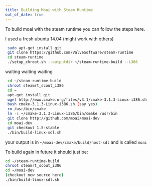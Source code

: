 ```yaml
---
title: Building Moai with Steam Runtime
out_of_date: true
---
```


To build moai with the steam runtime you can follow the steps here.

I used a fresh ubuntu 14.04 (might work with others)

```bash
 sudo apt-get install git
 git clone https://github.com/ValveSoftware/steam-runtime
 cd steam-runtime
 ./setup_chroot.sh --outputdir ~/steam-runtime-build --i386
```
 waiting waiting waiting
 
```bash
 cd ~/steam-runtime-build
 chroot steamrt_scout_i386
 cd ~
 apt-get install git
 wget http://www.cmake.org/files/v3.1/cmake-3.1.3-Linux-i386.sh
 bash cmake-3.1.3-Linux-i386.sh (say yes)
 rm /usr/bin/cmake
 ln -s ~/cmake-3.1.3-Linux-i386/bin/cmake /usr/bin
 git clone http://github.com/moai/moai-dev
 cd moai-dev
 git checkout 1.5-stable 
 ./bin/build-linux-sdl.sh
```
your output is in `~/moai-dev/cmake/build/host-sdl` and is called `moai`

To build again in future it should just be:

```bash
cd ~/steam-runtime-build
chroot steamrt_scout_i386
cd ~/moai-dev
(checkout new source here)
./bin/build-linux-sdl.sh
```

